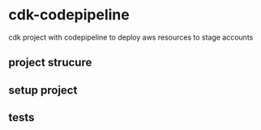 # cdk-codepipeline
cdk project with codepipeline to deploy aws resources to stage accounts

## project strucure

## setup project

## tests

